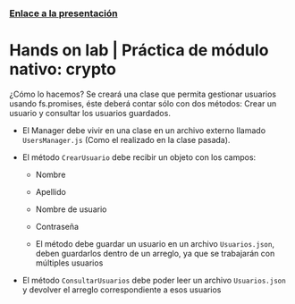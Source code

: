 ### [Enlace a la presentación](https://docs.google.com/presentation/d/1OhbmOkHE-tBm2iG3kbKypPpHtQyZ_p77Bf07sbZoc2c/edit#slide=id.g11af22068b0_8_697)

# Hands on lab | Práctica de módulo nativo: crypto

¿Cómo lo hacemos? Se creará una clase que permita gestionar usuarios usando fs.promises, éste deberá contar sólo con dos métodos: Crear un usuario y consultar los usuarios guardados.


- El Manager debe vivir en una clase en un archivo externo llamado `UsersManager.js` (Como el realizado en la clase pasada).

- El método `CrearUsuario` debe recibir un objeto con los campos:
    - Nombre
    - Apellido
    - Nombre de usuario
    - Contraseña

    - El método debe guardar un usuario en un archivo `Usuarios.json`, deben guardarlos dentro de un arreglo, ya que se trabajarán con múltiples usuarios

- El método `ConsultarUsuarios` debe poder leer un archivo `Usuarios.json` y devolver el arreglo correspondiente a esos usuarios